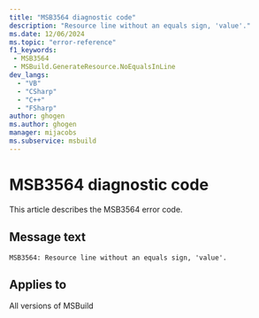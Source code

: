 ```yaml
---
title: "MSB3564 diagnostic code"
description: "Resource line without an equals sign, 'value'."
ms.date: 12/06/2024
ms.topic: "error-reference"
f1_keywords:
 - MSB3564
 - MSBuild.GenerateResource.NoEqualsInLine
dev_langs:
  - "VB"
  - "CSharp"
  - "C++"
  - "FSharp"
author: ghogen
ms.author: ghogen
manager: mijacobs
ms.subservice: msbuild
---
```


# MSB3564 diagnostic code

<!-- :::ErrorDefinitionDescription::: -->
<!-- :::editable-content name="introDescription"::: -->
This article describes the MSB3564 error code.
<!-- :::editable-content-end::: -->

## Message text

```output
MSB3564: Resource line without an equals sign, 'value'.
```

<!-- :::editable-content name="postOutputDescription"::: -->
<!--
{StrBegin="MSB3564: "}
-->
<!-- :::editable-content-end::: -->
<!-- :::ErrorDefinitionDescription-end::: -->

## Applies to

All versions of MSBuild
